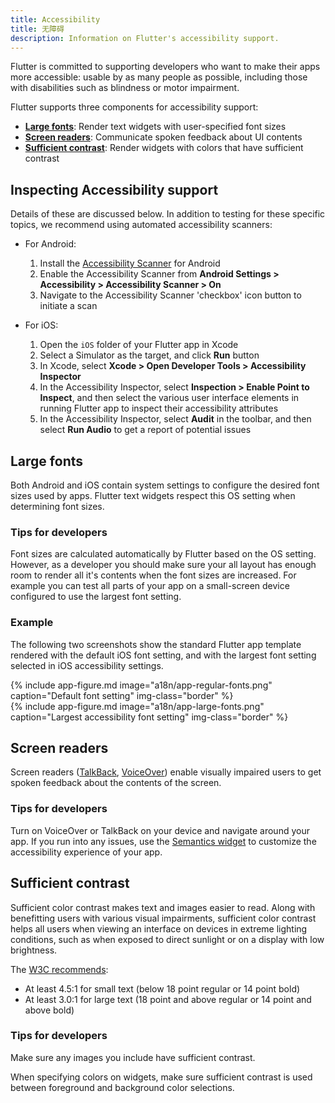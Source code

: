 ```yaml
---
title: Accessibility
title: 无障碍
description: Information on Flutter's accessibility support.
---
```


Flutter is committed to supporting developers who want to make their apps more
accessible: usable by as many people as possible, including those with
disabilities such as blindness or motor impairment.

Flutter supports three components for accessibility support:

* **[Large fonts](#large-fonts)**: Render text widgets with user-specified font
  sizes
* **[Screen readers](#screen-readers)**: Communicate spoken feedback about UI
  contents
* **[Sufficient contrast](#sufficient-contrast)**: Render widgets with colors
  that have sufficient contrast

## Inspecting Accessibility support

Details of these are discussed below. In addition to testing for these
specific topics, we recommend using automated accessibility scanners:

  * For Android:
    1. Install the [Accessibility Scanner][] for Android
    1. Enable the Accessibility Scanner from **Android Settings > Accessibility >
       Accessibility Scanner > On**
    1. Navigate to the Accessibility Scanner 'checkbox' icon button to initiate a
       scan

  * For iOS:
    1. Open the `iOS` folder of your Flutter app in Xcode
    1. Select a Simulator as the target, and click **Run** button
    1. In Xcode, select **Xcode > Open Developer Tools > Accessibility Inspector**
    1. In the Accessibility Inspector, select **Inspection > Enable Point to
       Inspect**, and then select the various user interface elements in running
       Flutter app to inspect their accessibility attributes
    1. In the Accessibility Inspector, select **Audit** in the toolbar, and then
       select **Run Audio** to get a report of potential issues

## Large fonts

Both Android and iOS contain system settings to configure the desired font
sizes used by apps. Flutter text widgets respect this OS setting when
determining font sizes.

### Tips for developers

Font sizes are calculated automatically by Flutter based on the OS setting.
However, as a developer you should make sure your all layout has enough room to
render all it's contents when the font sizes are increased. For example you can
test all parts of your app on a small-screen device configured to use the
largest font setting.

### Example

The following two screenshots show the standard Flutter app template rendered
with the default iOS font setting, and with the largest font setting selected in
iOS accessibility settings.

<div class="row">
  <div class="col-md-6">
    {% include app-figure.md image="a18n/app-regular-fonts.png" caption="Default font setting" img-class="border" %}
  </div>
  <div class="col-md-6">
    {% include app-figure.md image="a18n/app-large-fonts.png" caption="Largest accessibility font setting" img-class="border" %}
  </div>
</div>

## Screen readers

Screen readers ([TalkBack][], [VoiceOver][]) enable visually
impaired users to get spoken feedback about the contents of the screen.

### Tips for developers

Turn on VoiceOver or TalkBack on your device and navigate around your app. If
you run into any issues, use the [Semantics widget][] to customize the
accessibility experience of your app.

## Sufficient contrast

Sufficient color contrast makes text and images easier to read. Along with
benefitting users with various visual impairments, sufficient color contrast
helps all users when viewing an interface on devices in extreme lighting
conditions, such as when exposed to direct sunlight or on a display with low
brightness.

The [W3C recommends][]:

* At least 4.5:1 for small text (below 18 point regular or 14 point bold)
* At least 3.0:1 for large text (18 point and above regular or 14 point and
  above bold)

### Tips for developers

Make sure any images you include have sufficient contrast.

When specifying colors on widgets, make sure sufficient contrast is used between
foreground and background color selections.

[Accessibility Scanner]: https://play.google.com/store/apps/details?id=com.google.android.apps.accessibility.auditor&hl=en
[Semantics widget]: {{site.api}}/flutter/widgets/Semantics-class.html
[TalkBack]: https://support.google.com/accessibility/android/answer/6283677?hl=en
[W3C recommends]: https://www.w3.org/TR/UNDERSTANDING-WCAG20/visual-audio-contrast-contrast.html
[VoiceOver]: https://www.apple.com/lae/accessibility/iphone/vision/
